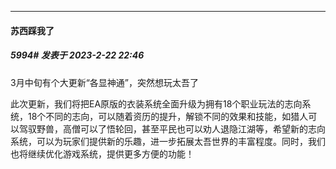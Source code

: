 
*****

####  苏西踩我了  
##### 5994#       发表于 2023-2-22 22:46

3月中旬有个大更新“各显神通”，突然想玩太吾了

此次更新，我们将把EA原版的衣装系统全面升级为拥有18个职业玩法的志向系统，18个不同的志向，可以随着资历的提升，解锁不同的效果和技能，如猎人可以驾驭野兽，高僧可以了悟轮回，甚至平民也可以劝人退隐江湖等，希望新的志向系统，可以为玩家们提供新的乐趣，进一步拓展太吾世界的丰富程度。同时，我们也将继续优化游戏系统，提供更多方便的功能！

